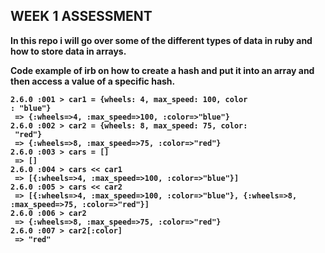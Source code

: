## WEEK 1 ASSESSMENT
<b>
In this repo i will go over some of the different types of data in ruby and how to store data in arrays.<b>

Code example of irb on how to create a hash and put it into an array and then access a value of a specific hash.
``` irb
2.6.0 :001 > car1 = {wheels: 4, max_speed: 100, color
: "blue"}
 => {:wheels=>4, :max_speed=>100, :color=>"blue"} 
2.6.0 :002 > car2 = {wheels: 8, max_speed: 75, color:
 "red"}
 => {:wheels=>8, :max_speed=>75, :color=>"red"} 
2.6.0 :003 > cars = []
 => [] 
2.6.0 :004 > cars << car1
 => [{:wheels=>4, :max_speed=>100, :color=>"blue"}] 
2.6.0 :005 > cars << car2
 => [{:wheels=>4, :max_speed=>100, :color=>"blue"}, {:wheels=>8, :max_speed=>75, :color=>"red"}] 
2.6.0 :006 > car2
 => {:wheels=>8, :max_speed=>75, :color=>"red"} 
2.6.0 :007 > car2[:color]
 => "red"  
 ```


